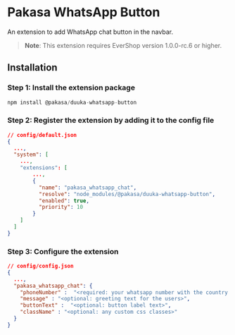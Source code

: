 # Pakasa WhatsApp Button

An extension to add WhatsApp chat button in the navbar.

> **Note**: This extension requires EverShop version 1.0.0-rc.6 or higher.

## Installation

### Step 1: Install the extension package

```javascript
npm install @pakasa/duuka-whatsapp-button
```

### Step 2: Register the extension by adding it to the config file

```json
// config/default.json
{
  ...,
  "system": [
    ...,
    "extensions": [
        ...,
        {
          "name": "pakasa_whatsapp_chat",
          "resolve": "node_modules/@pakasa/duuka-whatsapp-button",
          "enabled": true,
          "priority": 10
        }
    ]
  ]
}
```

### Step 3: Configure the extension

```json
// config/config.json
{
  ...,
  "pakasa_whatsapp_chat": {
    "phoneNumber" :  "<required: your whatsapp number with the country code>",
    "message" : "<optional: greeting text for the users>",
    "buttonText" :  "<optional: button label text>",
    "className" : "<optional: any custom css classes>"
  }
}
```

